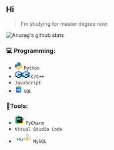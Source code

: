 ## Hi
> I'm studying for master degree now.

![Anurag's github stats](https://github-readme-stats.vercel.app/api?username=Joyce-HYT&show_icons=true&count_private=true&theme=nord)

### :computer: Programming:
- <img src="https://github.com/Joyce-HYT/Joyce-HYT/blob/main/pythonlogo.png" width=20px height=20px>  `Python` 
- <img src="https://github.com/Joyce-HYT/Joyce-HYT/blob/main/Clogo.png" width=20px height=20px><img src="https://github.com/Joyce-HYT/Joyce-HYT/blob/main/C++logo.png" width=20px height=20px> `C/C++` 
- `JavaScript` 
- <img src="https://github.com/Joyce-HYT/Joyce-HYT/blob/main/SQLlogo.png" width=20px height=20px> `SQL`


### :hammer:Tools:
- <img src="https://github.com/Joyce-HYT/Joyce-HYT/blob/main/pycharmlogo.png" width=25px height=25px> `PyCharm` 
- `Visual Studio Code` 
- <img src="https://github.com/Joyce-HYT/Joyce-HYT/blob/main/MySQLlogo.png" width=50px height=30px>`MySQL`
